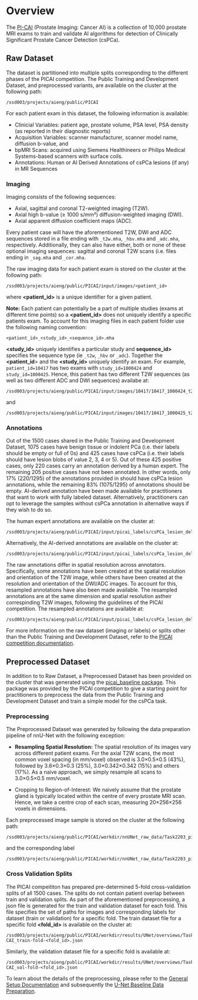 # Overview

The [PI-CAI](https://pi-cai.grand-challenge.org/) (Prostate Imaging: Cancer AI) is a collection of 10,000 prostate MRI exams to train and vaildate AI algorithms for detection of Clinically Significant Prostate Cancer Detection (csPCa).

## Raw Dataset

The dataset is partitioned into multiple splits corresponding to the different phases of the PICAI competition. The Public Training and Development Dataset, and preprocessed variants, are available on the cluster at the following path:
```
/ssd003/projects/aieng/public/PICAI
```

For each patient exam in this dataset, the following information is available:
- Clinicial Variables: patient age, prostate volume, PSA level, PSA density (as reported in their diagnostic reports)
- Acquisition Variables: scanner manufacturer, scanner model name, diffusion b-value, and
- bpMRI Scans: acquired using Siemens Healthineers or Philips Medical Systems-based scanners with surface coils.
- Annotations: Human or AI Derived Annotations of csPCa lesions (if any) in MR Sequences

### Imaging

Imaging consists of the following sequences:
- Axial, sagittal and coronal T2-weighted imaging (T2W).
- Axial high b-value (≥ 1000 s/mm²) diffusion-weighted imaging (DWI).
- Axial apparent diffusion coefficient maps (ADC).

Every patient case will have the aforementioned T2W, DWI and ADC sequences stored in a file ending with `_t2w.mha`, `_hbv.mha` and `_adc.mha`, respectively. Additionally, they can also have either, both or none of these optional imaging sequences: sagittal and coronal T2W scans (i.e. files ending in `_sag.mha` and `_cor.mha`. 

The raw imaging data for each patient exam is stored on the cluster at the following path: 
```
/ssd003/projects/aieng/public/PICAI/input/images/<patient_id>
```

where **<patient_id>** is a unique identifier for a given patient. 

**Note:** Each patient can potentially be a part of multiple studies (exams at different time points) so a **<patient_id>** does not uniquely identify a specific patients exam. To account for this imaging files in each patient folder use the following naming convention: 
```
<patient_id>_<study_id>_<sequence_id>.mha
```

**<study_id>** uniquely identifies a particular study and **sequence_id>** specifies the sequence type (ie `_t2w`, `_hbv` or `_adc`). Together the **<patient_id**> and the **<study_id>** uniquely identify an exam. For example, `patient_id=10417` has two exams with `study_id=1000424` and `study_id=1000425`. Hence, this patient has two different T2W sequences (as well as two different ADC and DWI sequences) availabe at: 

```
/ssd003/projects/aieng/public/PICAI/input/images/10417/10417_1000424_t2w.mha
```
and 
```
/ssd003/projects/aieng/public/PICAI/input/images/10417/10417_1000425_t2w.mha
```

### Annotations 
Out of the 1500 cases shared in the Public Training and Development Dataset, 1075 cases have benign tissue or indolent PCa (i.e. their labels should be empty or full of 0s) and 425 cases have csPCa (i.e. their labels should have lesion blobs of value 2, 3, 4 or 5). Out of these 425 positive cases, only 220 cases carry an annotation derived by a human expert. The remaining 205 positive cases have not been annotated. In other words, only 17% (220/1295) of the annotations provided in should have csPCa lesion annotations, while the remaining 83% (1075/1295) of annotations should be empty. AI-derived annotation have been made available for practitioners that want to work with fully labeled dataset. Alternatively, practitioners can opt to leverage the samples without csPCa annotation in alternative ways if they wish to do so.

The human expert annotations are available on the cluster at: 
```
/ssd003/projects/aieng/public/PICAI/input/picai_labels/csPCa_lesion_delineations/human_expert/original/<patient_id>_<exam_id>.nii
```

Alternatively, the AI-derived annotations are available on the cluster at:
```
/ssd003/projects/aieng/public/PICAI/input/picai_labels/csPCa_lesion_delineations/AI/Bosma22a/<patient_id>_<exam_id>.nii
```

The raw annotations differ in spatial resolution across annotators. Specifically, some annotations have been created at the spatial resolution and orientation of the T2W image, while others have been created at the resolution and orientation of the DWI/ADC images. To account for this, resampled annotations have also been made available. The resampled annotations are at the same dimension and spatial resolution astheir correspinding T2W images, following the guidelines of the PICAI competition. The resampled annotations are available at: 
```
/ssd003/projects/aieng/public/PICAI/input/picai_labels/csPCa_lesion_delineations/human_expert/resampled/<patient_id>_<exam_id>.nii
```

For more information on the raw dataset (imaging or labels) or splits other than the Public Training and Development Dataset, refer to the [PICAI competition documentation](https://pi-cai.grand-challenge.org/DATA/). 

## Preprocessed Dataset
In addition to to Raw Dataset, a Preprocessed Dataset has been provided on the cluster that was generated using the [picai_baseline package](https://github.com/DIAGNijmegen/picai_baseline). This package was provided by the PICAI competition to give a starting point for practitioners to preprocess the data from the Public Training and Development Dataset and train a simple model for the csPCa task.

### Preprocessing
The Preprocessed Dataset was generated by following the data preparation pipeline of nnU-Net with the following exception: 
- **Resampling Spatial Resolution:** The spatial resolution of its images vary across different patient exams. For the axial T2W scans, the most common voxel spacing (in mm/voxel) observed is 3.0×0.5×0.5 (43%), followed by 3.6×0.3×0.3 (25%), 3.0×0.342×0.342 (15%) and others (17%). As a naive approach, we simply resample all scans to 3.0×0.5×0.5 mm/voxel.

- Cropping to Region-of-Interest: We naively assume that the prostate gland is typically located within the centre of every prostate MRI scan. Hence, we take a centre crop of each scan, measuring 20×256×256 voxels in dimensions. 

Each preprocessed image sample is stored on the cluster at the following path: 
```
/ssd003/projects/aieng/public/PICAI/workdir/nnUNet_raw_data/Task2203_picai_baseline/imagesTr/<patient_id>_<study_id>.nii.gz
```

and the corresponding label

```
/ssd003/projects/aieng/public/PICAI/workdir/nnUNet_raw_data/Task2203_picai_baseline/labelsTr/<patient_id>_<study_id>.nii.gz
```

### Cross Validation Splits
The PICAI compeititon has prepared pre-determined 5-fold cross-validation splits of all 1500 cases. The splits do not contain patient overlap between train and validation splits. As part of the aforementioned preprocessing, a json file is generated for the train and validation dataset for each fold. This file specifies the set of paths for images and corresponding labels for dataset (train or validation) for a specific fold. The train dataset file for a specific fold **<fold_id>** is available on the cluster at: 

```
/ssd003/projects/aieng/public/PICAI/workdir/results/UNet/overviews/Task2203_picai_baseline/PI-CAI_train-fold-<fold_id>.json  
```

Similarly, the validation dataset file for a specific fold is available at: 
```
/ssd003/projects/aieng/public/PICAI/workdir/results/UNet/overviews/Task2203_picai_baseline/PI-CAI_val-fold-<fold_id>.json  
```

To learn about the details of the preprocessing, please refer to the [General Setup Documentation](https://github.com/DIAGNijmegen/picai_baseline?tab=readme-ov-file#general-setup) and subsequently the [U-Net Baseline Data Preparation](https://github.com/DIAGNijmegen/picai_baseline/blob/main/unet_baseline.md#u-net---data-preparation). 
